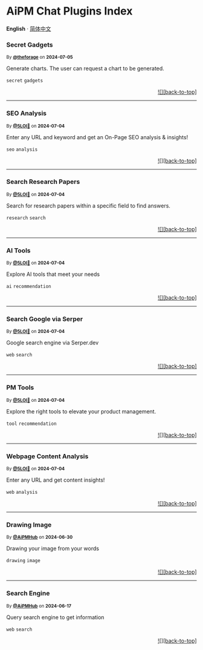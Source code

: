 <h1>AiPM Chat Plugins Index</h1>

**English** · [简体中文](./README.zh-CN.md)<!-- AWESOME PLUGINS -->

### Secret Gadgets

<sup>By **[@theforage](https://www.theforage.cn)** on **2024-07-05**</sup>

Generate charts. The user can request a chart to be generated.

`secret` `gadgets`

<div align="right">

[![][back-to-top]](#readme-top)

</div>

---

### SEO Analysis

<sup>By **[@5LOI🐬](https://www.5loi.com)** on **2024-07-04**</sup>

Enter any URL and keyword and get an On-Page SEO analysis & insights!

`seo` `analysis`

<div align="right">

[![][back-to-top]](#readme-top)

</div>

---

### Search Research Papers

<sup>By **[@5LOI🐬](https://www.5loi.com)** on **2024-07-04**</sup>

Search for research papers within a specific field to find answers.

`research` `search`

<div align="right">

[![][back-to-top]](#readme-top)

</div>

---

### AI Tools

<sup>By **[@5LOI🐬](https://www.5loi.com)** on **2024-07-04**</sup>

Explore AI tools that meet your needs

`ai` `recommendation`

<div align="right">

[![][back-to-top]](#readme-top)

</div>

---

### Search Google via Serper

<sup>By **[@5LOI🐬](https://www.5loi.com)** on **2024-07-04**</sup>

Google search engine via Serper.dev

`web` `search`

<div align="right">

[![][back-to-top]](#readme-top)

</div>

---

### PM Tools

<sup>By **[@5LOI🐬](https://www.5loi.com)** on **2024-07-04**</sup>

Explore the right tools to elevate your product management.

`tool` `recommendation`

<div align="right">

[![][back-to-top]](#readme-top)

</div>

---

### Webpage Content Analysis

<sup>By **[@5LOI🐬](https://www.5loi.com)** on **2024-07-04**</sup>

Enter any URL and get content insights!

`web` `analysis`

<div align="right">

[![][back-to-top]](#readme-top)

</div>

---

### Drawing Image

<sup>By **[@AiPMHub](https://github.com/aipmhub/chat-plugin-drawing)** on **2024-06-30**</sup>

Drawing your image from your words

`drawing` `image`

<div align="right">

[![][back-to-top]](#readme-top)

</div>

---

### Search Engine

<sup>By **[@AiPMHub](https://github.com/aipmhub/chat-plugin-search-engine)** on **2024-06-17**</sup>

Query search engine to get information

`web` `search`

<div align="right">

[![][back-to-top]](#readme-top)

</div>
